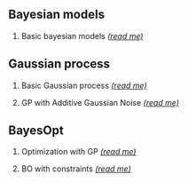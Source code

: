 
## Bayesian models

1. Basic bayesian models [*(read me)*](https://heartofsaigon.github.io/writing-collection/01_Bayesian-models/01A_basic-bayesian-model.html)

## Gaussian process

1. Basic Gaussian process [*(read me)*](https://heartofsaigon.github.io/writing-collection/02_Gaussian-process/02A_basic-gaussian-process-models.html)

2. GP with Additive Gaussian Noise [*(read me)*](https://heartofsaigon.github.io/writing-collection/02_Gaussian-process/02B_gp-with-additive-gaussian-noise.html)

## BayesOpt

1. Optimization with GP [*(read me)*](https://heartofsaigon.github.io/writing-collection/03_BayesOpt/03A_optimization-with-GP.html)

2. BO with constraints [*(read me)*](https://heartofsaigon.github.io/writing-collection/03_BayesOpt/03B_CBO.html)